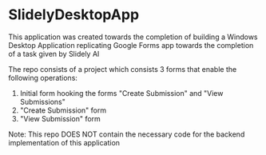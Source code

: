 # SlidelyDesktopApp
This application was created towards the completion of building a Windows Desktop Application replicating Google Forms app towards the completion of a task given by Slidely AI


The repo consists of a project which consists 3 forms that enable the following operations:
1. Initial form hooking the forms "Create Submission" and "View Submissions"
2. "Create Submission" form
3. "View Submission" form

Note: This repo DOES NOT contain the necessary code for the backend implementation of this application
